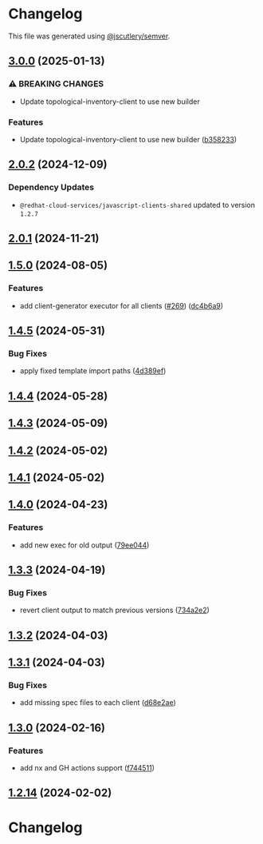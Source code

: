 # Changelog

This file was generated using [@jscutlery/semver](https://github.com/jscutlery/semver).

## [3.0.0](https://github.com/RedHatInsights/javascript-clients/compare/@redhat-cloud-services/topological-inventory-client-2.0.2...@redhat-cloud-services/topological-inventory-client-3.0.0) (2025-01-13)


### ⚠ BREAKING CHANGES

* Update topological-inventory-client to use new builder

### Features

* Update topological-inventory-client to use new builder ([b358233](https://github.com/RedHatInsights/javascript-clients/commit/b3582334f94c08b3297ae7f669afe477da2d7491))

## [2.0.2](https://github.com/RedHatInsights/javascript-clients/compare/@redhat-cloud-services/topological-inventory-client-2.0.1...@redhat-cloud-services/topological-inventory-client-2.0.2) (2024-12-09)

### Dependency Updates

* `@redhat-cloud-services/javascript-clients-shared` updated to version `1.2.7`
## [2.0.1](https://github.com/RedHatInsights/javascript-clients/compare/@redhat-cloud-services/topological-inventory-client-2.0.0...@redhat-cloud-services/topological-inventory-client-2.0.1) (2024-11-21)

## [1.5.0](https://github.com/RedHatInsights/javascript-clients/compare/@redhat-cloud-services/topological-inventory-client-1.4.5...@redhat-cloud-services/topological-inventory-client-1.5.0) (2024-08-05)


### Features

* add client-generator executor for all clients ([#269](https://github.com/RedHatInsights/javascript-clients/issues/269)) ([dc4b6a9](https://github.com/RedHatInsights/javascript-clients/commit/dc4b6a91dd47e5407812157f0b8efde22eb22ef1))

## [1.4.5](https://github.com/RedHatInsights/javascript-clients/compare/@redhat-cloud-services/topological-inventory-client-1.4.4...@redhat-cloud-services/topological-inventory-client-1.4.5) (2024-05-31)


### Bug Fixes

* apply fixed template import paths ([4d389ef](https://github.com/RedHatInsights/javascript-clients/commit/4d389ef15abf07a4ac24e6ff6656e39cb9789889))

## [1.4.4](https://github.com/RedHatInsights/javascript-clients/compare/@redhat-cloud-services/topological-inventory-client-1.4.3...@redhat-cloud-services/topological-inventory-client-1.4.4) (2024-05-28)

## [1.4.3](https://github.com/RedHatInsights/javascript-clients/compare/@redhat-cloud-services/topological-inventory-client-1.4.2...@redhat-cloud-services/topological-inventory-client-1.4.3) (2024-05-09)

## [1.4.2](https://github.com/RedHatInsights/javascript-clients/compare/@redhat-cloud-services/topological-inventory-client-1.4.1...@redhat-cloud-services/topological-inventory-client-1.4.2) (2024-05-02)

## [1.4.1](https://github.com/RedHatInsights/javascript-clients/compare/@redhat-cloud-services/topological-inventory-client-1.4.0...@redhat-cloud-services/topological-inventory-client-1.4.1) (2024-05-02)

## [1.4.0](https://github.com/RedHatInsights/javascript-clients/compare/@redhat-cloud-services/topological-inventory-client-1.3.3...@redhat-cloud-services/topological-inventory-client-1.4.0) (2024-04-23)


### Features

* add new exec for old output ([79ee044](https://github.com/RedHatInsights/javascript-clients/commit/79ee044c77d216c71a5040405017a0a1d422cf90))

## [1.3.3](https://github.com/RedHatInsights/javascript-clients/compare/@redhat-cloud-services/topological-inventory-client-1.3.2...@redhat-cloud-services/topological-inventory-client-1.3.3) (2024-04-19)


### Bug Fixes

* revert client output to match previous versions ([734a2e2](https://github.com/RedHatInsights/javascript-clients/commit/734a2e22d1464892ca1fb3114b366435c90d1110))

## [1.3.2](https://github.com/RedHatInsights/javascript-clients/compare/@redhat-cloud-services/topological-inventory-client-1.3.1...@redhat-cloud-services/topological-inventory-client-1.3.2) (2024-04-03)

## [1.3.1](https://github.com/Hyperkid123/javascript-clients/compare/@redhat-cloud-services/topological-inventory-client-1.3.0...@redhat-cloud-services/topological-inventory-client-1.3.1) (2024-04-03)


### Bug Fixes

* add missing spec files to each client ([d68e2ae](https://github.com/Hyperkid123/javascript-clients/commit/d68e2ae5d7d21f03cb60181c19ea12f18e9989b6))

## [1.3.0](https://github.com/RedHatInsights/javascript-clients/compare/@redhat-cloud-services/topological-inventory-client-1.2.13...@redhat-cloud-services/topological-inventory-client-1.3.0) (2024-02-16)


### Features

* add nx and GH actions support ([f744511](https://github.com/RedHatInsights/javascript-clients/commit/f744511308bf530dd53724792939e133c8d7cf22))

## [1.2.14](https://github.com/RedHatInsights/javascript-clients/compare/@redhat-cloud-services/topological-inventory-client-1.2.13...@redhat-cloud-services/topological-inventory-client-1.2.14) (2024-02-02)

# Changelog